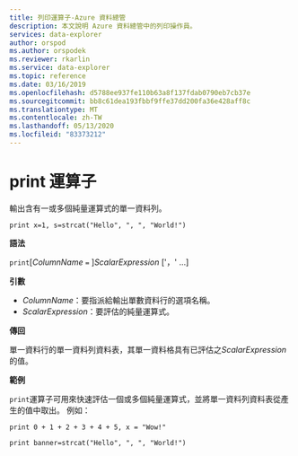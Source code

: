 ```yaml
---
title: 列印運算子-Azure 資料總管
description: 本文說明 Azure 資料總管中的列印操作員。
services: data-explorer
author: orspod
ms.author: orspodek
ms.reviewer: rkarlin
ms.service: data-explorer
ms.topic: reference
ms.date: 03/16/2019
ms.openlocfilehash: d5788ee937fe110b63a8f137fdab0790eb7cb37e
ms.sourcegitcommit: bb8c61dea193fbbf9ffe37dd200fa36e428aff8c
ms.translationtype: MT
ms.contentlocale: zh-TW
ms.lasthandoff: 05/13/2020
ms.locfileid: "83373212"
---
```

# <a name="print-operator"></a>print 運算子

輸出含有一或多個純量運算式的單一資料列。

<!-- csl: https://help.kusto.windows.net:443/Samples -->
```kusto
print x=1, s=strcat("Hello", ", ", "World!")
```

**語法**

`print`[*ColumnName* `=` ]*ScalarExpression* ['，' ...]

**引數**

* *ColumnName*：要指派給輸出單數資料行的選項名稱。
* *ScalarExpression*：要評估的純量運算式。

**傳回**

單一資料行的單一資料列資料表，其單一資料格具有已評估之*ScalarExpression*的值。

**範例**

`print`運算子可用來快速評估一個或多個純量運算式，並將單一資料列資料表從產生的值中取出。
例如：

<!-- csl: https://help.kusto.windows.net:443/Samples -->
```kusto
print 0 + 1 + 2 + 3 + 4 + 5, x = "Wow!"
```
<!-- csl: https://help.kusto.windows.net:443/Samples -->
```kusto
print banner=strcat("Hello", ", ", "World!")
```

